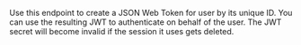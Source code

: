 Use this endpoint to create a JSON Web Token for user by its unique ID. You can use the resulting JWT to authenticate on behalf of the user. The JWT secret will become invalid if the session it uses gets deleted.